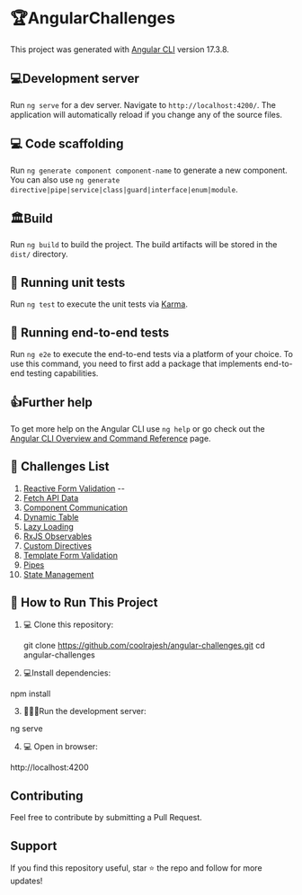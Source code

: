 # 🏆AngularChallenges

This project was generated with [Angular CLI](https://github.com/angular/angular-cli) version 17.3.8.

## 💻Development server

Run `ng serve` for a dev server. Navigate to `http://localhost:4200/`. The application will automatically reload if you change any of the source files.

## 💻 Code scaffolding

Run `ng generate component component-name` to generate a new component. You can also use `ng generate directive|pipe|service|class|guard|interface|enum|module`.

##  🏛️Build

Run `ng build` to build the project. The build artifacts will be stored in the `dist/` directory.

## 🧪 Running unit tests

Run `ng test` to execute the unit tests via [Karma](https://karma-runner.github.io).

## 🧪 Running end-to-end tests

Run `ng e2e` to execute the end-to-end tests via a platform of your choice. To use this command, you need to first add a package that implements end-to-end testing capabilities.

## 👍Further help

To get more help on the Angular CLI use `ng help` or go check out the [Angular CLI Overview and Command Reference](https://angular.io/cli) page.

## 📌  Challenges List

1. [Reactive Form Validation](./src/app/pages/reactive-form-validation) --
2. [Fetch API Data](./src/app/pages/fetch-api-data)
3. [Component Communication](./src/app/pages/component-communication)
4. [Dynamic Table](./src/app/pages/dynamic-table)
5. [Lazy Loading](./src/app/pages/lazy-loading)
6. [RxJS Observables](./src/app/pages/rxjs-observables)
7. [Custom Directives](./src/app/pages/custom-directives)
8. [Template Form Validation](./src/app/pages/template-form-validation)
9. [Pipes](./src/app/pages/pipes)
10. [State Management](./src/app/pages/state-management)

## 📖 How to Run This Project

1. 💻 Clone this repository:

   git clone https://github.com/coolrajesh/angular-challenges.git
   cd angular-challenges
   
2. 💻Install dependencies:

npm install

3. 🏃‍♂️‍➡️Run the development server:

ng serve

4. 💻 Open in browser:

http://localhost:4200


## Contributing 
Feel free to contribute by submitting a Pull Request.

## Support
If you find this repository useful, star ⭐ the repo and follow for more updates!


